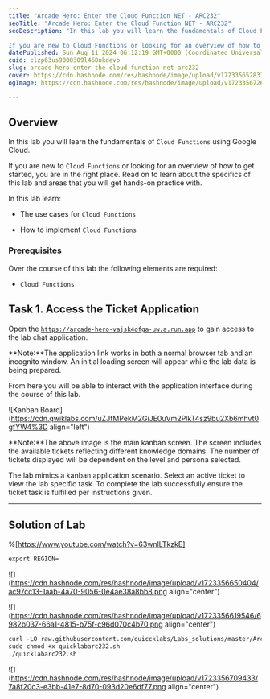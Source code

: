 ```yaml
---
title: "Arcade Hero: Enter the Cloud Function NET - ARC232"
seoTitle: "Arcade Hero: Enter the Cloud Function NET - ARC232"
seoDescription: "In this lab you will learn the fundamentals of Cloud Functions using Google Cloud.

If you are new to Cloud Functions or looking for an overview of how to g"
datePublished: Sun Aug 11 2024 06:12:19 GMT+0000 (Coordinated Universal Time)
cuid: clzp63us9000309l468ukdevo
slug: arcade-hero-enter-the-cloud-function-net-arc232
cover: https://cdn.hashnode.com/res/hashnode/image/upload/v1723356528331/47dc42a8-f454-4806-9a0a-e104f7e07328.png
ogImage: https://cdn.hashnode.com/res/hashnode/image/upload/v1723356726230/561e5a17-5175-4e9d-817a-45f9e5e71834.png

---
```


## **Overview**

In this lab you will learn the fundamentals of `Cloud Functions` using Google Cloud.

If you are new to `Cloud Functions` or looking for an overview of how to get started, you are in the right place. Read on to learn about the specifics of this lab and areas that you will get hands-on practice with.

In this lab learn:

* The use cases for `Cloud Functions`
    
* How to implement `Cloud Functions`
    

### Prerequisites

Over the course of this lab the following elements are required:

* `Cloud Functions`
    

## **Task 1. Access the Ticket Application**

Open the [`https://arcade-hero-vajsk4ofga-uw.a.run.app`](https://arcade-hero-vajsk4ofga-uw.a.run.app) to gain access to the lab chat application.

**Note:**The application link works in both a normal browser tab and an incognito window. An initial loading screen will appear while the lab data is being prepared.

From here you will be able to interact with the application interface during the course of this lab.

![Kanban Board](https://cdn.qwiklabs.com/uZJfMPekM2GiJE0uVm2PlkT4sz9bu2Xb6mhvt0gfYW4%3D align="left")

**Note:**The above image is the main kanban screen. The screen includes the available tickets reflecting different knowledge domains. The number of tickets displayed will be dependent on the level and persona selected.

The lab mimics a kanban application scenario. Select an active ticket to view the lab specific task. To complete the lab successfully ensure the ticket task is fulfilled per instructions given.

---

## Solution of Lab

%[https://www.youtube.com/watch?v=63wnlLTkzkE] 

```apache
export REGION=
```

![](https://cdn.hashnode.com/res/hashnode/image/upload/v1723356650404/ac97cc13-1aab-4a70-9056-0e4ae38a8bb8.png align="center")

![](https://cdn.hashnode.com/res/hashnode/image/upload/v1723356619546/6982b037-66a1-4815-b75f-c96d070c4b70.png align="center")

```apache
curl -LO raw.githubusercontent.com/quiccklabs/Labs_solutions/master/Arcade%20Hero/quicklabarc232.sh
sudo chmod +x quicklabarc232.sh
./quicklabarc232.sh
```

![](https://cdn.hashnode.com/res/hashnode/image/upload/v1723356709433/7a8f20c3-e3bb-41e7-8d70-093d20e6df77.png align="center")